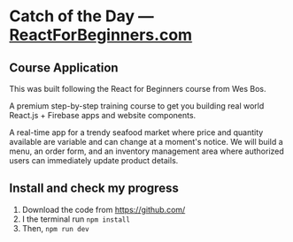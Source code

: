 # Catch of the Day — [ReactForBeginners.com](https://ReactForBeginners.com)

## Course Application

This was built following the React for Beginners course from Wes Bos.

A premium step-by-step training course to get you building real world React.js + Firebase apps and website components.

A real-time app for a trendy seafood market where price and quantity available are variable and can change at a moment's notice. We will build a menu, an order form, and an inventory management area where authorized users can immediately update product details.

## Install and check my progress

1. Download the code from https://github.com/
2. I the terminal run `npm install`
3. Then, `npm run dev`
